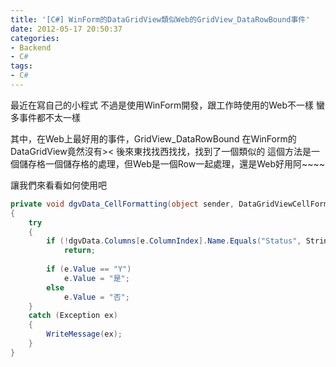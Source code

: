 ```yaml
---
title: '[C#] WinForm的DataGridView類似Web的GridView_DataRowBound事件'
date: 2012-05-17 20:50:37
categories:
- Backend
- C#
tags:
- C#
---
```

最近在寫自己的小程式
不過是使用WinForm開發，跟工作時使用的Web不一樣
蠻多事件都不太一樣

<!--more-->

其中，在Web上最好用的事件，GridView_DataRowBound
在WinForm的DataGridView竟然沒有><
後來東找找西找找，找到了一個類似的
這個方法是一個儲存格一個儲存格的處理，但Web是一個Row一起處理，還是Web好用阿~~~~

讓我們來看看如何使用吧
``` csharp
private void dgvData_CellFormatting(object sender, DataGridViewCellFormattingEventArgs e)
{
    try
    {
        if (!dgvData.Columns[e.ColumnIndex].Name.Equals("Status", StringComparison.OrdinalIgnoreCase))
            return;
 
        if (e.Value == "Y")
            e.Value = "是";
        else
            e.Value = "否";
    }
    catch (Exception ex)
    {
        WriteMessage(ex);
    }
}
```